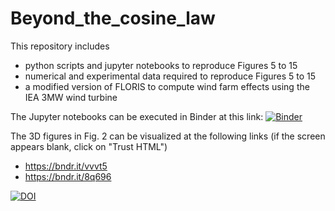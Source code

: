 # Beyond_the_cosine_law
This repository includes 
- python scripts and jupyter notebooks to reproduce Figures 5 to 15 
- numerical and experimental data required to reproduce Figures 5 to 15 
- a modified version of FLORIS to compute wind farm effects using the IEA 3MW wind turbine

The Jupyter notebooks can be executed in Binder at this link: [![Binder](https://mybinder.org/badge_logo.svg)](https://mybinder.org/v2/gh/sTamaroTum/Beyond_the_cosine_law/v2)

The 3D figures in Fig. 2 can be visualized at the following links (if the screen appears blank, click on "Trust HTML")
- https://bndr.it/vvvt5
- https://bndr.it/8q696

[![DOI](https://zenodo.org/badge/675634733.svg)](https://zenodo.org/doi/10.5281/zenodo.8378702)
